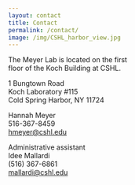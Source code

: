 ```yaml
---
layout: contact
title: Contact
permalink: /contact/
image: /img/CSHL_harbor_view.jpg
---
```


The Meyer Lab is located on the first  
floor of the Koch Building at CSHL.

1 Bungtown Road  
Koch Laboratory #115  
Cold Spring Harbor, NY 11724  

Hannah Meyer  
516-367-8459  
hmeyer@cshl.edu  

Administrative assistant  
Idee Mallardi  
(516) 367-6861  
mallardi@cshl.edu  
